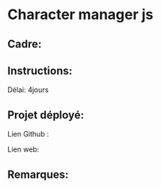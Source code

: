 # Character manager js


## Cadre:


## Instructions:
Délai: 4jours

## Projet déployé: 
Lien Github : 

Lien web:  

## Remarques:
